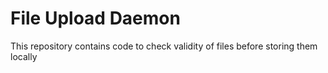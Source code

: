 # File Upload Daemon

This repository contains code to check validity of files before storing them locally